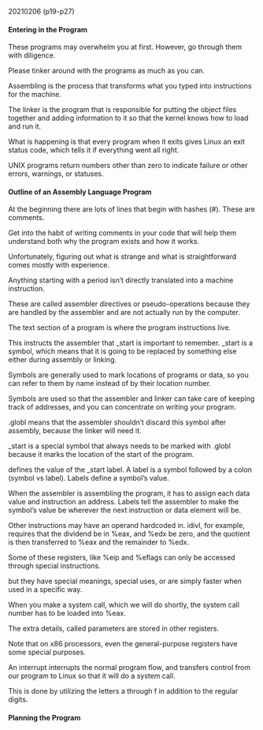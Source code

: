 20210206 (p19-p27)
#### Entering in the Program

These programs may overwhelm you at first. However, go through them with diligence.

Please tinker around with the programs as much as you can.

Assembling is the process that transforms what you typed into instructions for the machine.

The linker is the program that is responsible for putting the object files together and adding
information to it so that the kernel knows how to load and run it.

What is happening is that every program when it exits gives Linux an
exit status code, which tells it if everything went all right.

UNIX programs return numbers other than zero to indicate failure or
other errors, warnings, or statuses.

#### Outline of an Assembly Language Program

At the beginning there are lots of lines that begin with hashes (#). These are comments.

Get into the habit of writing comments in your code that will help them understand
both why the program exists and how it works.

Unfortunately, figuring out what is strange and what is straightforward comes mostly with experience.

Anything starting with a period isn’t directly translated into a machine instruction.

These are called assembler directives or pseudo-operations because they are handled by the assembler and are
not actually run by the computer.

The text section of a program is where the program instructions live.

This instructs the assembler that \_start is important to remember. \_start is a
symbol, which means that it is going to be replaced by something else either
during assembly or linking.

Symbols are generally used to mark locations of programs or data,
so you can refer to them by name instead of by their location number.

Symbols are used so that the assembler and linker can take care of keeping track of addresses, 
and you can concentrate on writing your program.

.globl means that the assembler shouldn’t discard this symbol after assembly, because the linker will need it.

\_start is a special symbol that always needs to be
marked with .globl because it marks the location of the start of the program.

defines the value of the  \_start label. A label is a symbol followed by a colon (symbol vs label). Labels define a symbol’s value.

When the assembler is assembling the program, it has to assign each data value and instruction an address.
Labels tell the assembler to make the symbol’s value be wherever the next instruction or data element will be.

Other instructions may have an operand hardcoded in. idivl, for example, 
requires that the dividend be in %eax, and %edx be zero, and the quotient is then transferred to
%eax and the remainder to %edx.

Some of these registers, like %eip and %eflags can only be accessed through special instructions.

but they have special meanings, special uses, or are simply faster when used in a specific way.

When you make a system call, which we will do shortly, the system call number has to be loaded into %eax.

The extra details, called parameters are stored in other registers.

Note that on x86 processors, even the general-purpose registers have some special purposes.

An interrupt interrupts the normal program flow, and transfers control from our program to Linux so that it will do a system call.

This is done by utilizing the letters a through f in addition to the regular digits.

#### Planning the Program
